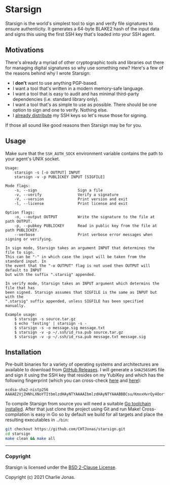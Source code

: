 # Starsign

Starsign is the world's simplest tool to sign and verify file signatures to ensure authenticity. It generates a 64-byte BLAKE2 hash of the input data and signs this using the first SSH key that's loaded into your SSH agent.

## Motivations

There's already a myriad of other cryptographic tools and libraries out there for managing digital signatures so why use something new? Here's a few of the reasons behind why I wrote Starsign:

* I **don't** want to use anything PGP-based.
* I want a tool that's written in a modern memory-safe language.
* I want a tool that is easy to audit and has minimal third-party dependencies (i.e. standard library only).
* I want a tool that's as simple to use as possible. There should be one option to sign and one to verify. Nothing else.
* I [already distribute](https://github.com/CHTJonas.keys) my SSH keys so let's reuse those for signing.

If those all sound like good reasons then Starsign may be for you.

## Usage

Make sure that the `SSH_AUTH_SOCK` environment variable contains the path to your agent's UNIX socket.

```
Usage:
    starsign -s [-o OUTPUT] INPUT
    starsign -v -p PUBLICKEY INPUT [SIGFILE]

Mode flags:
    -s, --sign                  Sign a file
    -v, --verify                Verify a signature
    -V, --version               Print version and exit
    -l, --license               Print license and exit

Option flags:
    -o, --output OUTPUT         Write the signature to the file at path OUTPUT.
    -p, --pubkey PUBLICKEY      Read in public key from the file at path PUBLICKEY.
    --verbose                   Print verbose error messages when signing or verifying.

In sign mode, Starsign takes an argument INPUT that determines the file to sign.
This can be "-" in which case the input will be taken from the standard input. In
the event that the "-o OUTPUT" flag is not used then OUTPUT will default to INPUT
but with the suffix ".starsig" appended.

In verify mode, Starsign takes an INPUT argument which determins the file that has
been signed. Starsign assumes that SIGFILE is the same as INPUT but with the
".starsig" suffix appended, unless SIGFILE has been specified manually.

Example usage:
    $ starsign -s source.tar.gz
    $ echo 'testing' | starsign -s -
    $ starsign -s -o message.sig message.txt
    $ starsign -v -p ~/.ssh/id_rsa.pub source.tar.gz
    $ starsign -v -p ~/.ssh/id_rsa.pub message.txt message.sig
```

## Installation

Pre-built binaries for a variety of operating systems and architectures are available to download from [GitHub Releases](https://github.com/CHTJonas/starsign/releases). I will generate a `SHA256SUMS` file and sign it using the SSH key that resides on my YubiKey and which has the following fingerprint (which you can cross-check [here](https://chtj2.user.srcf.net/identity/authorized_keys) and [here](https://github.com/CHTJonas.keys)):

```
ecdsa-sha2-nistp256 AAAAE2VjZHNhLXNoYTItbmlzdHAyNTYAAAAIbmlzdHAyNTYAAABBBCsu/KmxxHvrQy4OorfEqF5zLfxk/QFDYs2MweLCvZjhkvUr6xKV6GXYH3W5Rq6BSKIzj3qqAB9yZ5G5oXXEjPs=
```

To compile Starsign from source you will need a suitable [Go toolchain installed](https://golang.org/doc/install). After that just clone the project using Git and run Make! Cross-compilation is easy in Go so by default we build for all targets and place the resulting executables in `./bin`:

```bash
git checkout https://github.com/CHTJonas/starsign.git
cd starsign
make clean && make all
```

---

### Copyright

Starsign is licensed under the [BSD 2-Clause License](https://opensource.org/licenses/BSD-2-Clause).

Copyright (c) 2021 Charlie Jonas.
